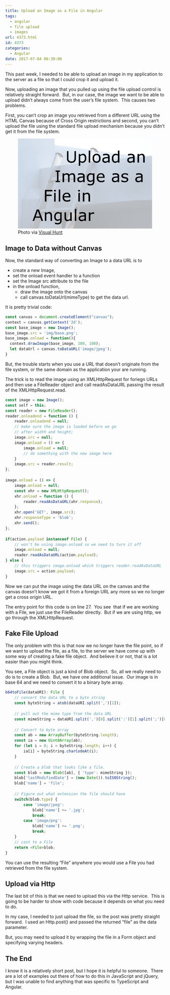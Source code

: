 ```yaml
---
title: Upload an Image as a File in Angular
tags:
  - angular
  - file upload
  - images
url: 4373.html
id: 4373
categories:
  - Angular
date: 2017-07-04 06:30:08
---
```


This past week, I needed to be able to upload an image in my application to the server as a file so that I could crop it and upload it. 

Now, uploading an image that you pulled up using the file upload control is relatively straight forward.  But, in our case, the image we want to be able to upload didn’t always come from the user’s file system.  This causes two problems. 

First, you can’t crop an image you retrieved from a different URL using the HTML Canvas because of Cross Origin restrictions and second, you can’t upload the file using the standard file upload mechanism because you didn’t get it from the file system. <figure>![](/uploads/2017/07/2017-07-04.jpg "Upload an Image as a File in Angular") Photo via [Visual Hunt](//visualhunt.com/re/3bc74d)</figure>

<!-- more -->

Image to Data without Canvas
----------------------------

Now, the standard way of converting an Image to a data URL is to

* create a new Image,
* set the onload event handler to a function
* set the Image src attribute to the file
* in the onload function,
  * draw the image onto the canvas
  * call canvas.toDataUrl(mimeType) to get the data url.

It is pretty trivial code: 

``` typescript
const canvas = document.createElement("canvas");
context = canvas.getContext('2d');
const base_image = new Image();
base_image.src = 'img/base.png';
base_image.onload = function(){
  context.drawImage(base_image, 100, 100);
  let dataUrl = canvas.toDataURL('image/jpeg');
}
```

But, the trouble starts when you use a URL that doesn’t originate from the file system, or the same domain as the application your are running. 

The trick is to read the image using an XMLHttpRequest for foriegn URLs and then use a FileReader object and call readAsDataURL passing the result of the XMLHttpRequest.read. 

``` typescript
const image = new Image();
const self = this;
const reader = new FileReader();
reader.onloadend = function () {
    reader.onloadend = null;
    // make sure the image is loaded before we go
    // after width and height;
    image.src = null;
    image.onload = () => {
        image.onload = null;
        // do something with the new image here
    }
    image.src = reader.result;
};

image.onload = () => {
    image.onload = null;
    const xhr = new XMLHttpRequest();
    xhr.onload = function () {
        reader.readAsDataURL(xhr.response);
    };
    xhr.open('GET', image.src);
    xhr.responseType = 'blob';
    xhr.send();
};

if(action.payload instanceof File) {
    // won't be using image.onload so we need to turn it off
    image.onload = null;
    reader.readAsDataURL(action.payload);
} else {
    // this triggers image.onload which triggers reader.readAsDataURL
    image.src = action.payload;
}
```

Now we can put the image using the data URL on the canvas and the canvas doesn’t know we got it from a foreign URL any more so we no longer get a cross origin URL. 

The entry point for this code is on line 27.  You see  that if we are working with a File, we just use the FileReader directly.  But if we are using http, we go through the XMLHttpRequest.

Fake File Upload
----------------

The only problem with this is that now we no longer have the file point, so if we want to upload the file, as a file, to the server we have come up with some way of creating a fake file object.  And believe it or not, that is a lot easier than you might think. 

You see, a File object is just a kind of Blob object.  So, all we really need to do is to create a Blob.  But, we have one additional issue.  Our image is in base 64 and we need to convert it to a binary byte array. 

``` typescript
b64toFile(dataURI): File {
    // convert the data URL to a byte string
    const byteString = atob(dataURI.split(',')[1]);

    // pull out the mime type from the data URL
    const mimeString = dataURI.split(',')[0].split(':')[1].split(';')[0]

    // Convert to byte array
    const ab = new ArrayBuffer(byteString.length);
    const ia = new Uint8Array(ab);
    for (let i = 0; i < byteString.length; i++) {
        ia[i] = byteString.charCodeAt(i);
    }

    // Create a blob that looks like a file.
    const blob = new Blob([ab], { 'type': mimeString });
    blob['lastModifiedDate'] = (new Date()).toISOString();
    blob['name'] = 'file';
        
    // Figure out what extension the file should have
    switch(blob.type) {
        case 'image/jpeg':
            blob['name'] += '.jpg';
            break;
        case 'image/png':
            blob['name'] += '.png';
            break;
    }
    // cast to a File
    return <File>blob;
}
```

You can use the resulting “File” anywhere you would use a File you had retrieved from the file system.

Upload via Http
---------------

The last bit of this is that we need to upload this via the Http service.  This is going to be harder to show with code because it depends on what you need to do. 

In my case, I needed to just upload the file, so the post was pretty straight forward.  I used an Http.post() and passed the returned “file” as the data parameter. 

But, you may need to upload it by wrapping the file in a Form object and specifying varying headers.

The End
-------

I know it is a relatively short post, but I hope it is helpful to someone.  There are a lot of examples out there of how to do this in JavaScript and jQuery, but I was unable to find anything that was specific to TypeScript and Angular.
